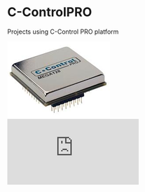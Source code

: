 # C-ControlPRO
Projects using C-Control PRO platform


![GitHub Logo](/images/C-ControlProMega128.jpg)![Mege 128](https://www.conrad.de/de/beratung/markenshops/c-control/c-control-pro.html)
